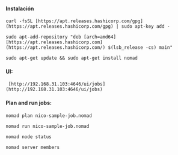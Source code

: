 
#### Instalación 
    curl -fsSL [https://apt.releases.hashicorp.com/gpg](https://apt.releases.hashicorp.com/gpg) | sudo apt-key add -

    sudo apt-add-repository "deb [arch=amd64] [https://apt.releases.hashicorp.com](https://apt.releases.hashicorp.com/) $(lsb_release -cs) main"

    sudo apt-get update && sudo apt-get install nomad

#### UI:

     [http://192.168.31.103:4646/ui/jobs](http://192.168.31.103:4646/ui/jobs)

#### Plan and run jobs:

    nomad plan nico-sample-job.nomad

    nomad run nico-sample-job.nomad

    nomad node status

    nomad server members
